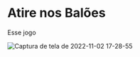 # Atire nos Balões

Esse jogo

![Captura de tela de 2022-11-02 17-28-55](https://user-images.githubusercontent.com/89359847/199596130-4d39d6ef-9671-4247-8ea8-0927dfa8c6d6.png)
